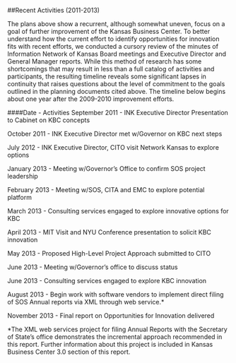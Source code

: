 ##Recent Activities (2011-2013)

The plans above show a recurrent, although somewhat uneven, focus on a goal of further improvement of the Kansas Business Center.  To better understand how the current effort to identify opportunities for innovation fits with recent efforts, we conducted a cursory review of the minutes of Information Network of Kansas Board meetings and Executive Director and General Manager reports.  While this method of research has some shortcomings that may result in less than a full catalog of activities and participants, the resulting timeline reveals some significant lapses in continuity that raises questions about the level of commitment to the goals outlined in the planning documents cited above. The timeline below begins about one year after the 2009-2010 improvement efforts.

####Date - Activities
September 2011 - INK Executive Director Presentation to Cabinet on KBC concepts

October 2011 - INK Executive Director met w/Governor on KBC next steps

July 2012 - INK Executive Director, CITO visit Network Kansas to explore options

January 2013 - Meeting w/Governor’s Office to confirm SOS project leadership

February 2013 - Meeting w/SOS, CITA and EMC to explore potential platform

March 2013 - Consulting services engaged to explore innovative options for KBC

April 2013 - MIT Visit and NYU Conference presentation to solicit KBC 
innovation

May 2013 - Proposed High-Level Project Approach submitted to CITO

June 2013 - Meeting w/Governor’s office to discuss status

June 2013 - Consulting services engaged to explore KBC innovation

August 2013 - Begin work with software vendors to implement direct filing of SOS Annual reports via XML through web service.*

November 2013 - Final report on Opportunities for Innovation delivered

*The XML web services project for filing Annual Reports with the Secretary of State’s office demonstrates the incremental approach recommended in this report.  Further information about this project is included in Kansas Business Center 3.0 section of this report.
